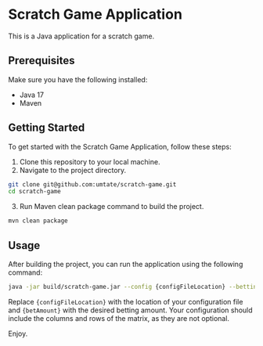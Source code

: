 # Scratch Game Application

This is a Java application for a scratch game.

## Prerequisites

Make sure you have the following installed:

- Java 17
- Maven

## Getting Started

To get started with the Scratch Game Application, follow these steps:

1. Clone this repository to your local machine.
2. Navigate to the project directory.

```bash
git clone git@github.com:umtate/scratch-game.git
cd scratch-game
```

3. Run Maven clean package command to build the project.

```bash
mvn clean package
```

## Usage

After building the project, you can run the application using the following command:

```bash
java -jar build/scratch-game.jar --config {configFileLocation} --betting-amount {betAmount}
```

Replace `{configFileLocation}` with the location of your configuration file and `{betAmount}` with the desired betting amount.
Your configuration should include the columns and rows of the matrix, as they are not optional.

Enjoy.
